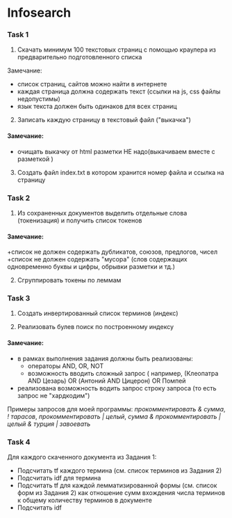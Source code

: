 # Infosearch
### Task 1

1. Скачать минимум 100 текстовых страниц с помощью краулера из  предварительно  подготовленного списка

Замечание:
+ список страниц, сайтов можно найти в интернете
+ каждая страница должна содержать текст (ссылки на js, css файлы недопустимы)
+ язык текста  должен быть одинаков для всех страниц

2. Записать каждую страницу в  текстовый файл ("выкачка")

#### Замечание: 
+ очищать выкачку от html разметки  НЕ надо(выкачиваем вместе с разметкой )

3. Создать файл index.txt в котором хранится номер файла и ссылка на страницу

### Task 2
1. Из сохраненных документов выделить отдельные слова (токенизация) и получить список токенов

#### Замечание:
+список не должен содержать дубликатов, союзов, предлогов, чисел
+список не должен  содержать "мусора" (слов содержащих одновременно буквы и цифры, обрывки разметки и тд.)

2. Сгруппировать токены по леммам


### Task 3

1. Создать инвертированный список терминов (индекс)

2. Реализовать булев поиск по построенному индексу

#### Замечание:
+ в рамках выполнения задания должны быть реализованы:
	* операторы AND, OR, NOT
	* возможность вводить сложный запрос ( например, (Клеопатра  AND Цезарь) OR (Антоний AND Цицерон) OR Помпей
+ реализована возможность водить  запрос  строку запроса (то есть запрос не "хардкодим")

Примеры запросов для моей программы: _прокомментировать & сумма_, _! тарасов_, _прокомментировать | целый_, _сумма & прокомментировать | целый & турция | завоевать_

### Task 4

Для каждого cкаченного документа из Задания 1:
+ Подсчитать tf каждого термина (см. список терминов из Задания 2)
+ Подсчитать idf для термина
+ Подсчитать tf  для каждой лемматизированной формы (см. список форм  из Задания 2)  как  отношение сумм вхождения числа терминов  к общему количеству терминов в документе
+ Подсчитать idf

